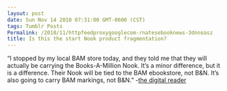 ```yaml
---
layout: post
date: Sun Nov 14 2010 07:31:00 GMT-0600 (CST)
tags: Tumblr Posts
Permalink: /2010/11/httpfeedproxygooglecom-rnatesebooknews-3dnnoasz
title: Is this the start Nook product fragmentation?
---
```


“I stopped by my local BAM store today, and they told me that they will actually be carrying the Books-A-Million Nook. It’s a minor difference, but it is a difference. Their Nook will be tied to the BAM ebookstore, not B&N. It’s also going to carry BAM markings, not B&N.” -[the digital reader](http://feedproxy.google.com/~r/NatesEbookNews/~3/DnnOASz639Y/)
